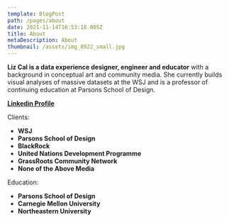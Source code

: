 ```yaml
---
template: BlogPost
path: /pages/about
date: 2021-11-14T16:53:18.005Z
title: About
metaDescription: About
thumbnail: /assets/img_8922_small.jpg
---
```

**Liz Cal is a data experience designer, engineer and educator** with a background in conceptual art and community media. She currently builds visual analyses of massive datasets at the WSJ and is a professor of continuing education at Parsons School of Design.

**[Linkedin Profile](https://www.linkedin.com/in/ryezzz/)**

Clients:

* **WSJ**
* **Parsons School of Design**
* **BlackRock**
* **United Nations Development Programme**
* **GrassRoots Community Network**
* **None of the Above Media**

Education:

* **Parsons School of Design** 
* **Carnegie Mellon University**
* **Northeastern University**